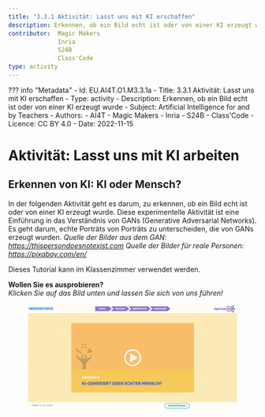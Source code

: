 ```yaml
---
title: "3.3.1 Aktivität: Lasst uns mit KI erschaffen"
description: Erkennen, ob ein Bild echt ist oder von einer KI erzeugt wurde
contributor:  Magic Makers
              Inria
              S24B
              Class'Code  
type: activity
---
```

??? info "Metadata"
    - Id: EU.AI4T.O1.M3.3.1a
    - Title: 3.3.1 Aktivität: Lasst uns mit KI erschaffen
    - Type: activity
    - Description: Erkennen, ob ein Bild echt ist oder von einer KI erzeugt wurde
    - Subject: Artificial Intelligence for and by Teachers
    - Authors:
        - AI4T 
        - Magic Makers
        - Inria
        - S24B
        - Class'Code
    - Licence: CC BY 4.0
    - Date: 2022-11-15

# Aktivität: Lasst uns mit KI arbeiten
## Erkennen von KI: KI oder Mensch?

In der folgenden Aktivität geht es darum, zu erkennen, ob ein Bild echt ist oder von einer KI erzeugt wurde. Diese experimentelle Aktivität ist eine Einführung in das Verständnis von GANs (Generative Adversarial Networks). Es geht darum, echte Porträts von Porträts zu unterscheiden, die von GANs erzeugt wurden.
*Quelle der Bilder aus dem GAN: https://thispersondoesnotexist.com*
*Quelle der Bilder für reale Personen: https://pixabay.com/en/*

Dieses Tutorial kann im Klassenzimmer verwendet werden.

**Wollen Sie es ausprobieren?**  
_Klicken Sie auf das Bild unten und lassen Sie sich von uns führen!_

<a href="https://pixees.fr/classcodeiai/app/tuto3-ai4t/?lang=de" target="_blank"><figure>
  <img src="Images/Tuto-M3-HumanandAI-DE.png"/>
</figure></a>
